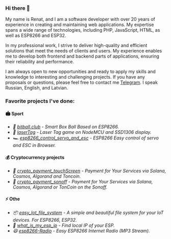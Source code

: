 ### Hi there  👋
My name is Renat, and I am a software developer with over 20 years of experience in creating and maintaining web applications. My expertise spans a wide range of technologies, including PHP, JavaScript, HTML, as well as ESP8266 and ESP32.

In my professional work, I strive to deliver high-quality and efficient solutions that meet the needs of clients and users. My experience enables me to develop both frontend and backend parts of applications, ensuring their reliability and performance.

I am always open to new opportunities and ready to apply my skills and knowledge to interesting and challenging projects. If you have any proposals or questions, please feel free to contact me [Telegram](https://t.me/renat2985). I speak Russian, English, and Latvian.

### Favorite projects I've done:

#### 🏟️ Sport

 - _🥊 [bitball.club](https://github.com/renat2985/bitball.club) - Smart Box Ball Based on ESP8266._
 - _🔫 [laserTag](https://github.com/renat2985/laserTag) - Laser Tag game on NodeMCU and SSD1306 display._
 - _🏎️ [esp8266_control_servo_and_esc](https://github.com/renat2985/esp8266_control_servo_and_esc) - ESP8266 Easy control of servo and ESC in Browser._

#### 💰 Cryptocurrency projects
- _🚀 [crypto_payment_touchScreen](https://github.com/renat2985/crypto_payment_touchScreen) - Payment for Your Services via Solana, Cosmos, Algorand and Toncoin._
- _🚀 [crypto_payment_sonoff](https://github.com/renat2985/crypto_payment_sonoff) - Payment for Your Services via Solana, Cosmos, Algorand or TonCoin on the Sonoff._

#### ⚡ Othe
- _📦 [easy_Iot_file_system](https://github.com/renat2985/easy_Iot_file_system) - A simple and beautiful file system for your IoT devices. For ESP8266, ESP32._
- _💬 [what_is_my_esp_ip](https://github.com/renat2985/what_is_my_esp_ip) - Find local IP of your ESP._
- _😄 [esp8266-Radio](https://github.com/renat2985/esp8266-Radio) - Easy ESP8266 Internet Radio (MP3 Stream)._








